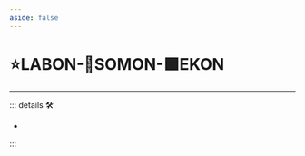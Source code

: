 ```yaml
---
aside: false
---
```

# ⭐<labor>LABON</labor>-🔷<soma>SOMON</soma>-🟩<ekos>EKON</ekos>

---

<!-- =================================================== -->
<!-- =================================================== -->
<!-- =================================================== -->
<!-- =================================================== -->
<!-- =================================================== -->
::: details 🛠

-

:::